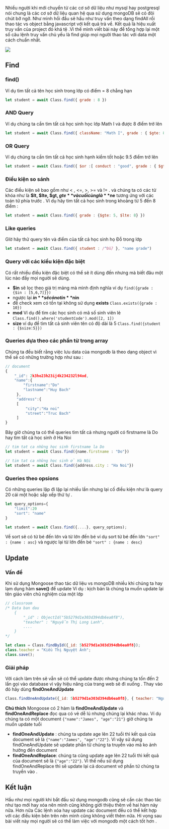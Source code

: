 Nhiều người khi mới chuyển từ các cơ sở dữ liệu như mysql hay postgresql nói chung là các cơ sở dữ liệu quan hệ qua sử dụng mongoDB sẽ có đôi chút bỡ ngỡ. Như mình hồi đầu sẽ hầu như truy vấn theo dạng findAll rồi thao tác vs object bằng javascript với kết quả trả về. Kết quả là hiệu xuất truy vấn của project đó khá tệ .Vì thế mình viết bài này để tổng hợp lại một số câu lệnh truy vấn chủ yếu là find giúp mọi người thao tác với data một cách chuẩn nhất.

![](https://images.viblo.asia/6c42f204-ee51-4ef8-a9ae-b7a559eefc48.png)

## Find
### find()
Ví dụ tìm tất cả tên học sinh trong lớp có điểm = 8 chẳng hạn
```js
let student = await Class.find({ grade : 8 })
```

### AND Query
Ví dụ chúng ta cần tìm tất cả học sinh học lớp Math I và được 8 điểm trở lên
```js
let student = await Class.find({ className: "Math I", grade : { $gte: 8 } })
```

### OR Query
Ví dụ chúng ta cần tìm tất cả học sinh hạnh kiểm tốt hoặc 9.5 điểm trở lên
```js
let student = await Class.find({ $or :[ conduct : "good", grade : { $gte : 9.5 }] } })
```
### Điều kiện so sánh 
Các điều kiện sẽ bao gồm như < , <=, >, >= và != . và chúng ta có các từ khóa như là **$lt, $lte, $gt, $gte** và cuối cùng là **$ne** tương ứng với các toán tử phía trước . Ví dụ hãy tìm tất cả học sinh trong khoảng từ 5 đến 8 điểm :
```js
let student = await Class.find({ grade : {$gte: 5, $lte: 8} })
```
### Like queries
GIờ hãy thử query tên và điểm của tất cả học sinh họ Đỗ trong lớp 
```js
let student = await Class.find({ student : /^Đỗ/ }, "name grade") 
```
### Query với các kiều kiện đặc biệt
Có rất nhiều điều kiện đặc biệt có thể sẽ ít dùng đến nhưng mà biết đâu một lúc nào đấy mọi người sẽ dùng.
* **$in** sẽ lọc theo giá trị mảng mà mình định nghĩa ví dụ `find({grade : {$in : [5,6,7]}})`
* ngược lại **$in** sẽ có not in **$nin**
* để check xem có tồn tại không sử dụng **exists** `Class.exists({grade : 10})`
* **mod** Ví dụ để tìm các học sinh có mã số sinh viên lẻ `Class.find().where('studentCode').mod([2, 1])`
*  **size** ví dụ để tìm tất cả sinh viên tên có độ dài là 5  `Class.find({student : {$size:5}})`

### Queries dựa theo các phần từ trong array
Chúng ta đều biết rằng việc lưu data của mongodb là theo dạng object vì thế sẽ có những trường hợp như sau :
```js
// document 
{
    "_id": 2k3ho23h23ij4k234232l94od,
    "name":{
        "firstname":"Do"
        "lastname":"Huy Bach"
     },
     "address":{
     [
         "city":"Ha noi"
         "street":"Truc Bach"
     ]
}
```
Bây giờ chúng ta có thể queries tìm tất cả nhưng người có firstname là Do hay tìm tất cả học sinh ở Ha Noi
```js
// tim tat ca những học sinh firstname la Do
let student = await Class.find({name.firstname : "Do"})

// tim tat ca những học sinh ở Hà Nội 
let student = await Class.find({address.city : "Ha Noi"})
```

### Queries theo opsions
Có những queries lặp đi lặp lại nhiều lần nhưng lại cố điều kiện như là query 20 cái một hoặc sắp xếp thứ tự .

```js
let query_options={
    "limit":20
    "sort": "name"
}

let student = await Class.find({....}, query_options);
```

Về sort sẽ có từ bé đến lớn và từ lớn đến bé ví dụ sort từ bé đến lớn `"sort" : {name : asc}` và ngược lại từ lớn đến bé  `"sort" : {name : desc}`
## Update
### Vấn đề
Khi sử dụng Mongoose thao tác dữ liệu vs mongoDB nhiều khi chúng ta hay lạm dụng hàm **save()** để update
Ví dụ :
kịch bản là chúng ta muốn update lại tên giáo viên chủ nghiệm của một lớp 
```js
// classroom
/* Data ban dau
    {
        "_id" : ObjectId("5b5279d1e303d394db6ea0f8"), 
        "teacher" : "Nguyễn Thị Long Lanh",
        ....
    }
*/

let class = Class.findById({_id: 5b5279d1e303d394db6ea0f8});
class.teacher = "Kiều Thị Nguyệt Ánh";
class.save();
```

### Giải pháp
Với cách làm trên sẽ vẫn sẽ có thể update được nhưng chúng ta tốn đến 2 lần gọi vào database vì vậy hiệu năng của trang web sẽ đi xuống . Thay vào đó hãy dùng **findOneAndUpdate** 
```js
Class.findOneAndUpdate({_id: 5b5279d1e303d394db6ea0f8}, { teacher: "Nguyễn Thị Long Lanh" })
```
**Chú thích**
Mongoose có 2 hàm là **findOneAndUpdate** và **findOneAndReplace** đọc qua có vẻ dễ lú nhưng chúng lại khác nhau. Ví dụ chúng ta có một document `{"name":"James", "age":"21"}` giờ chúng ta muốn update tuổi
* **findOneAndUpdate** : chúng ta update age lên 22 tuổi thì kết quả của document sẽ là `{"name":"James", "age":"22"}`. Vì vậy sử dụng findOneAndUpdate sẽ update phần tử chúng ta truyền vào mà ko ảnh hưởng đến document
* **findOneAndReplace**: chúng ta cũng update age lên 22 tuổi thì kết quả của document sẽ là `{"age":"22"}`. Vì thế nếu sử dụng findOneAndReplace thì sẽ update lại cả document vớ phần tử chúng ta truyền vào .

## Kết luận
Hầu như mọi người khi bắt đầu sử dụng mongodb cũng sẽ cần các thao tác như tạo mới hay xóa nên mình cũng không giới thiệu thêm về hai hàm này nữa. Hơn nữa Các lệnh xóa hay update các document đều có thể kết hợp với các điều kiện bên trên nên mình cũng không viết thêm nữa. Hi vọng sau bài viết này mọi người sẽ có thể làm việc với mongodb một cách tốt hơn .